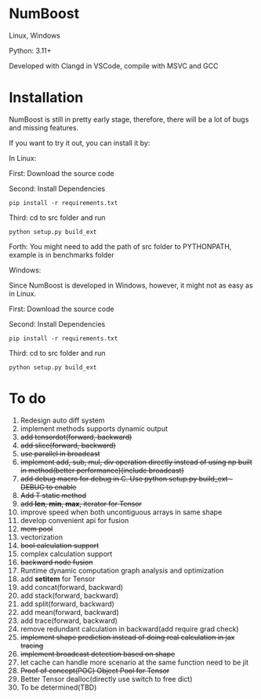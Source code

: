 # NumBoost
Linux, Windows

Python: 3.11+

Developed with Clangd in VSCode, compile with MSVC and GCC

# Installation
NumBoost is still in pretty early stage, therefore, there will be a lot of bugs and missing features.

If you want to try it out, you can install it by:

In Linux:

First: Download the source code

Second: Install Dependencies
```
pip install -r requirements.txt
```
Third: cd to src folder and run
```
python setup.py build_ext
```
Forth: You might need to add the path of src folder to PYTHONPATH, example is in benchmarks folder

Windows:

Since NumBoost is developed in Windows, however, it might not as easy as in Linux.

First: Download the source code

Second: Install Dependencies
```
pip install -r requirements.txt
```
Third: cd to src folder and run
```
python setup.py build_ext
```

# To do
1. Redesign auto diff system
2. implement methods supports dynamic output
3. ~~add tensordot(forward, backward)~~
4. ~~add slice(forward, backward)~~
5. ~~use parallel in broadcast~~
6. ~~implement add, sub, mul, div operation directly instead of using np built in method(better performance)(include broadcast)~~
7. ~~add debug macro for debug in C. Use python setup.py build_ext -DEBUG to enable~~
8. ~~Add T static method~~
9. ~~add __len__, __min__, __max__, iterator for Tensor~~
10. improve speed when both uncontiguous arrays in same shape
11. develop convenient api for fusion
12. ~~mem pool~~
13. vectorization
14. ~~bool calculation support~~
15. complex calculation support
16. ~~backward node fusion~~
17. Runtime dynamic computation graph analysis and optimization
18. add __setitem__ for Tensor
19. add concat(forward, backward)
20. add stack(forward, backward)
21. add split(forward, backward)
22. add mean(forward, backward)
23. add trace(forward, backward)
24. remove redundant calculation in backward(add require grad check)
25. ~~implement shape prediction instead of doing real calculation in jax tracing~~
26. ~~implement broadcast detection based on shape~~
27. let cache can handle more scenario at the same function need to be jit
28. ~~Proof of concept(POC) Object Pool for Tensor~~
29. Better Tensor dealloc(directly use switch to free dict)
30. To be determined(TBD)

